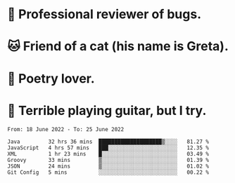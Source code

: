 # 🐛 Professional reviewer of bugs.
# 🐱 Friend of a cat (his name is Greta).
# 📜 Poetry lover.
# 🎸 Terrible playing guitar, but I try.

<!--START_SECTION:waka-->

```text
From: 18 June 2022 - To: 25 June 2022

Java         32 hrs 36 mins  ████████████████████▒░░░░   81.27 %
JavaScript   4 hrs 57 mins   ███░░░░░░░░░░░░░░░░░░░░░░   12.35 %
XML          1 hr 23 mins    █░░░░░░░░░░░░░░░░░░░░░░░░   03.49 %
Groovy       33 mins         ▒░░░░░░░░░░░░░░░░░░░░░░░░   01.39 %
JSON         24 mins         ▒░░░░░░░░░░░░░░░░░░░░░░░░   01.02 %
Git Config   5 mins          ░░░░░░░░░░░░░░░░░░░░░░░░░   00.22 %
```

<!--END_SECTION:waka-->
